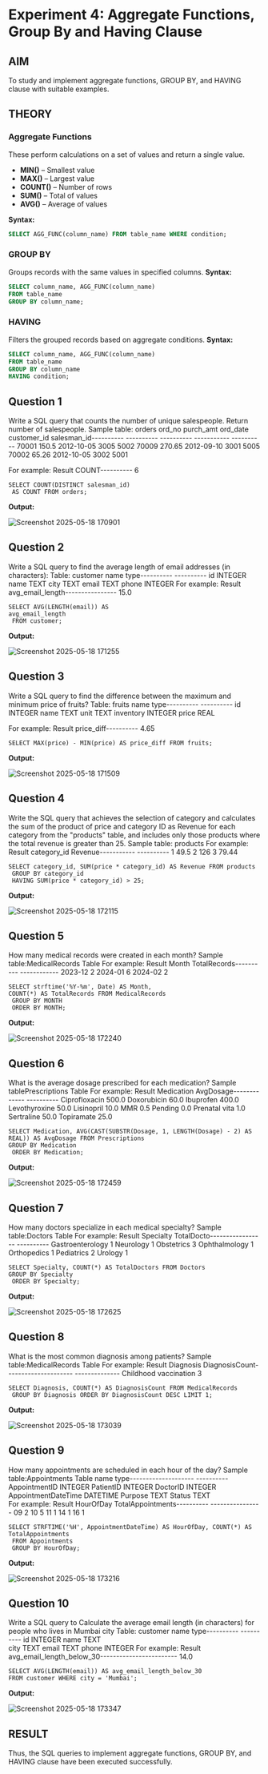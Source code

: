 # Experiment 4: Aggregate Functions, Group By and Having Clause

## AIM
To study and implement aggregate functions, GROUP BY, and HAVING clause with suitable examples.

## THEORY

### Aggregate Functions
These perform calculations on a set of values and return a single value.

- **MIN()** – Smallest value  
- **MAX()** – Largest value  
- **COUNT()** – Number of rows  
- **SUM()** – Total of values  
- **AVG()** – Average of values

**Syntax:**
```sql
SELECT AGG_FUNC(column_name) FROM table_name WHERE condition;
```
### GROUP BY
Groups records with the same values in specified columns.
**Syntax:**
```sql
SELECT column_name, AGG_FUNC(column_name)
FROM table_name
GROUP BY column_name;
```
### HAVING
Filters the grouped records based on aggregate conditions.
**Syntax:**
```sql
SELECT column_name, AGG_FUNC(column_name)
FROM table_name
GROUP BY column_name
HAVING condition;
```

**Question 1**
--
Write a SQL query that counts the number of unique salespeople. Return number of salespeople.
 Sample table: orders
 ord_no      purch_amt   ord_date    customer_id  salesman_id----------  ----------  ----------  -----------  ----------
70001       150.5       2012-10-05  3005         5002
 70009       270.65      2012-09-10  3001         5005
 70002       65.26       2012-10-05  3002         5001
 
For example:
 Result
 COUNT----------
 6

```
SELECT COUNT(DISTINCT salesman_id)
 AS COUNT FROM orders;
```

**Output:**

![Screenshot 2025-05-18 170901](https://github.com/user-attachments/assets/42a9020f-6f7d-4ca1-ac80-e4343238ea95)


**Question 2**
---
 Write a SQL query to find the average length of email addresses (in characters):
 Table: customer
 name        type----------  ----------
 id          INTEGER
 name        TEXT
 city        TEXT
 email       TEXT
 phone       INTEGER
 For example:
 Result
 avg_email_length----------------
 15.0

```
SELECT AVG(LENGTH(email)) AS 
avg_email_length
 FROM customer;
```

**Output:**

![Screenshot 2025-05-18 171255](https://github.com/user-attachments/assets/96aaba11-f43b-4e02-bf9f-e2ee856aab25)


**Question 3**
---
Write a SQL query to find the difference between the maximum and minimum price of fruits?
 Table: fruits
 name        type----------  ----------
 id          INTEGER
 name        TEXT
 unit        TEXT
 inventory   INTEGER
 price       REAL
 
For example:
 Result
 price_diff----------
 4.65


```
SELECT MAX(price) - MIN(price) AS price_diff FROM fruits;
```

**Output:**

![Screenshot 2025-05-18 171509](https://github.com/user-attachments/assets/70d434de-1719-4329-9d63-f0689655f06b)


**Question 4**
---
Write the SQL query that achieves the selection of category and calculates the sum of the product of price
 and category ID as Revenue for each category from the "products" table, and includes only those products
 where the total revenue is greater than 25.
 Sample table: products
 For example:
 Result
 category_id  Revenue-----------  ----------
 1            49.5
 2            126
 3            79.44

```
SELECT category_id, SUM(price * category_id) AS Revenue FROM products
 GROUP BY category_id
 HAVING SUM(price * category_id) > 25;
```

**Output:**

![Screenshot 2025-05-18 172115](https://github.com/user-attachments/assets/adf74419-0e66-4b86-b86f-266377e9f062)


**Question 5**
---
 How many medical records were created in each month?
 Sample table:MedicalRecords Table
 For example:
 Result
 Month       TotalRecords----------  ------------
 2023-12     2
 2024-01     6
 2024-02     2

```
SELECT strftime('%Y-%m', Date) AS Month, 
COUNT(*) AS TotalRecords FROM MedicalRecords
 GROUP BY MONTH
 ORDER BY MONTH;
```

**Output:**

![Screenshot 2025-05-18 172240](https://github.com/user-attachments/assets/ac214b38-11f3-4271-9907-fa1aff463e82)


**Question 6**
---
 What is the average dosage prescribed for each medication?
 Sample tablePrescriptions Table
 For example:
 Result
 Medication     AvgDosage-------------  ----------
 Ciprofloxacin  500.0
 Doxorubicin    60.0
 Ibuprofen      400.0
 Levothyroxine  50.0
 Lisinopril     10.0
 MMR            0.5
 Pending        0.0
 Prenatal vita  1.0
 Sertraline     50.0
 Topiramate     25.0

```
SELECT Medication, AVG(CAST(SUBSTR(Dosage, 1, LENGTH(Dosage) - 2) AS REAL)) AS AvgDosage FROM Prescriptions
GROUP BY Medication
 ORDER BY Medication;
```

**Output:**

![Screenshot 2025-05-18 172459](https://github.com/user-attachments/assets/f8175262-2ae7-4100-b7e1-43db2286aad1)


**Question 7**
---
 How many doctors specialize in each medical specialty?
 Sample table:Doctors Table
 For example:
 Result
 Specialty          TotalDocto-----------------  ----------
 Gastroenterology   1
 Neurology          1
 Obstetrics         3
 Ophthalmology      1
 Orthopedics        1
 Pediatrics         2
 Urology            1
 

```
SELECT Specialty, COUNT(*) AS TotalDoctors FROM Doctors 
GROUP BY Specialty
 ORDER BY Specialty;
```

**Output:**

![Screenshot 2025-05-18 172625](https://github.com/user-attachments/assets/d41ca5a0-539d-4dd6-83b3-67b20183f053)


**Question 8**
---
What is the most common diagnosis among patients?
 Sample table:MedicalRecords Table
 For example:
 Result
 Diagnosis              DiagnosisCount---------------------  --------------
 Childhood vaccination  3
 

```
SELECT Diagnosis, COUNT(*) AS DiagnosisCount FROM MedicalRecords
 GROUP BY Diagnosis ORDER BY DiagnosisCount DESC LIMIT 1;
```

**Output:**

![Screenshot 2025-05-18 173039](https://github.com/user-attachments/assets/d1d3a977-2615-46b5-911a-86016c8bc06e)


**Question 9**
---
 How many appointments are scheduled in each hour of the day?
 Sample table:Appointments Table
 name                              type--------------------          ----------
 AppointmentID               INTEGER
 PatientID                         INTEGER
 DoctorID                         INTEGER
 AppointmentDateTime   DATETIME
 Purpose                           TEXT
 Status                              TEXT     
For example:
 Result
 HourOfDay   TotalAppointments----------  ----------------
09          2
 10          5
 11          1
 14          1
 16          1

```
SELECT STRFTIME('%H', AppointmentDateTime) AS HourOfDay, COUNT(*) AS TotalAppointments
 FROM Appointments
 GROUP BY HourOfDay;
```

**Output:**

![Screenshot 2025-05-18 173216](https://github.com/user-attachments/assets/21eb183a-73aa-4830-b40f-e3a7e255a954)


**Question 10**
---
 Write a SQL query to Calculate the average email length (in characters) for people who lives in Mumbai city
 Table: customer
 name        type----------  ----------
 id          INTEGER
 name        TEXT   
city        TEXT
 email       TEXT
 phone       INTEGER
 For example:
 Result
 avg_email_length_below_30------------------------
14.0

```
SELECT AVG(LENGTH(email)) AS avg_email_length_below_30 
FROM customer WHERE city = 'Mumbai';
```

**Output:**

![Screenshot 2025-05-18 173347](https://github.com/user-attachments/assets/67325c9b-8cc6-49e9-b996-5f01441c20cf)


## RESULT
Thus, the SQL queries to implement aggregate functions, GROUP BY, and HAVING clause have been executed successfully.
